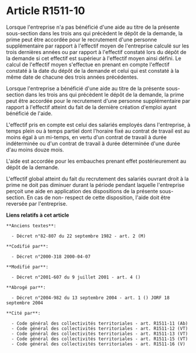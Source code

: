 # Article R1511-10

Lorsque l'entreprise n'a pas bénéficié d'une aide au titre de la présente sous-section dans les trois ans qui précèdent le
dépôt de la demande, la prime peut être accordée pour le recrutement d'une personne supplémentaire par rapport à l'effectif
moyen de l'entreprise calculé sur les trois dernières années ou par rapport à l'effectif constaté lors du dépôt de la demande
si cet effectif est supérieur à l'effectif moyen ainsi défini. Le calcul de l'effectif moyen s'effectue en prenant en compte
l'effectif constaté à la date du dépôt de la demande et celui qui est constaté à la même date de chacune des trois années
précédentes.

Lorsque l'entreprise a bénéficié d'une aide au titre de la présente sous-section dans les trois ans qui précèdent le dépôt de
la demande, la prime peut être accordée pour le recrutement d'une personne supplémentaire par rapport à l'effectif atteint du
fait de la dernière création d'emploi ayant bénéficié de l'aide.

L'effectif pris en compte est celui des salariés employés dans l'entreprise, à temps plein ou à temps partiel dont l'horaire
fixé au contrat de travail est au moins égal à un mi-temps, en vertu d'un contrat de travail à durée indéterminée ou d'un
contrat de travail à durée déterminée d'une durée d'au moins douze mois.

L'aide est accordée pour les embauches prenant effet postérieurement au dépôt de la demande.

L'effectif global atteint du fait du recrutement des salariés ouvrant droit à la prime ne doit pas diminuer durant la période
pendant laquelle l'entreprise perçoit une aide en application des dispositions de la présente sous-section. En cas de non-
respect de cette disposition, l'aide doit être reversée par l'entreprise.

**Liens relatifs à cet article**

	**Anciens textes**:

	  - Décret n°82-807 du 22 septembre 1982 - art. 2 (M)

	**Codifié par**:

	  - Décret n°2000-318 2000-04-07

	**Modifié par**:

	  - Décret n°2001-607 du 9 juillet 2001 - art. 4 ()

	**Abrogé par**:

	  - Décret n°2004-982 du 13 septembre 2004 - art. 1 () JORF 18 septembre 2004

	**Cité par**:

	  - Code général des collectivités territoriales - art. R1511-11 (Ab)
	  - Code général des collectivités territoriales - art. R1511-12 (VT)
	  - Code général des collectivités territoriales - art. R1511-13 (VT)
	  - Code général des collectivités territoriales - art. R1511-15 (VT)
	  - Code général des collectivités territoriales - art. R1511-16 (V)
